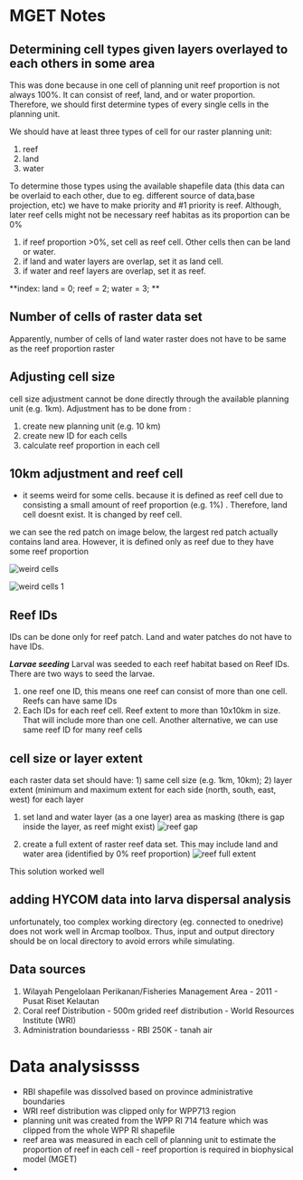 # MGET Notes

## **Determining cell types given layers overlayed to each others in some area**

This was done because in one cell of planning unit reef proportion is not always 100%. It can consist of reef, land, and or water proportion.
Therefore, we should first determine types of every single cells in the planning unit.

We should have at least three types of cell for our raster planning unit:
1) reef
2) land
3) water

To determine those types using the available shapefile data (this data can be overlaid to each other, due to eg. different source of data,base projection, etc) we have to make priority and #1 priority is reef. Although, later reef cells might not be necessary reef habitas as its proportion can be 0%
1) if reef proportion >0%, set cell as reef cell. Other cells then can be land or water.
2) if land and water layers are overlap, set it as land cell.
3) if water and reef layers are overlap, set it as reef.


**index: land = 0; reef = 2; water = 3; **


## **Number of cells of raster data set**
Apparently, number of cells of land water raster does not have to be same as the reef proportion raster 


## **Adjusting cell size**
cell size adjustment cannot be done directly through the available planning unit (e.g. 1km). Adjustment has to be done from :
1) create new planning unit (e.g. 10 km)
2) create new ID for each cells
3) calculate reef proportion in each cell


## 10km adjustment and reef cell
* it seems weird for some cells. because it is defined as reef cell due to consisting a small amount of reef proportion (e.g. 1%) . Therefore, land cell doesnt exist. It is changed by reef cell. 

we can see the red patch on image below, the largest red patch actually contains land area. However, it is defined only as reef due to they have some reef proportion

![weird cells](https://user-images.githubusercontent.com/73259648/153316511-5cac84e5-c3fa-49ee-83bf-a602cf402720.JPG)

![weird cells 1](https://user-images.githubusercontent.com/73259648/153316365-652dbfee-8ba1-4612-81d6-a8722fc7bae9.JPG)

## Reef IDs
IDs can be done only for reef patch. Land and water patches do not have to have IDs.

_**Larvae seeding**_ 
Larval was seeded to each reef habitat based on Reef IDs.
There are two ways to seed the larvae.
1) one reef one ID, this means one reef can consist of more than one cell. Reefs can have same IDs
2) Each IDs for each reef cell. Reef extent to more than 10x10km in size. That will include more than one cell. Another alternative, we can use same reef ID for many reef cells

## cell size or layer extent
each raster data set should have: 1) same cell size (e.g. 1km, 10km); 2) layer extent (minimum and maximum extent for each side (north, south, east, west) for each layer

1) set land and water layer (as a one layer) area as masking (there is gap inside the layer, as reef might exist)
![reef gap](https://user-images.githubusercontent.com/73259648/153319767-b76efa25-8aaf-4e68-84fc-ef36d539c821.JPG)

2) create a full extent of raster reef data set. This may include land and water area (identified by 0% reef proportion) 
   ![reef full extent](https://user-images.githubusercontent.com/73259648/153319996-6b36fb52-6ba5-4733-94f1-cea3382cf861.JPG)

This solution worked well

## adding HYCOM data into larva dispersal analysis
unfortunately, too complex working directory (eg. connected to onedrive) does not work well in Arcmap toolbox. Thus, input and output directory should be on local directory to avoid errors while simulating.


## Data sources
1) Wilayah Pengelolaan Perikanan/Fisheries Management Area - 2011 - Pusat Riset Kelautan
2) Coral reef Distribution - 500m grided reef distribution - World Resources Institute (WRI)
3) Administration boundariesss - RBI 250K - tanah air


# Data analysissss
* RBI shapefile was dissolved based on province administrative boundaries
* WRI reef distribution was clipped only for WPP713 region
* planning unit was created from the WPP RI 714 feature which was clipped from the whole WPP RI shapefile
* reef area was measured in each cell of planning unit to estimate the proportion of reef in each cell - reef proportion is required in biophysical model (MGET)
* 
